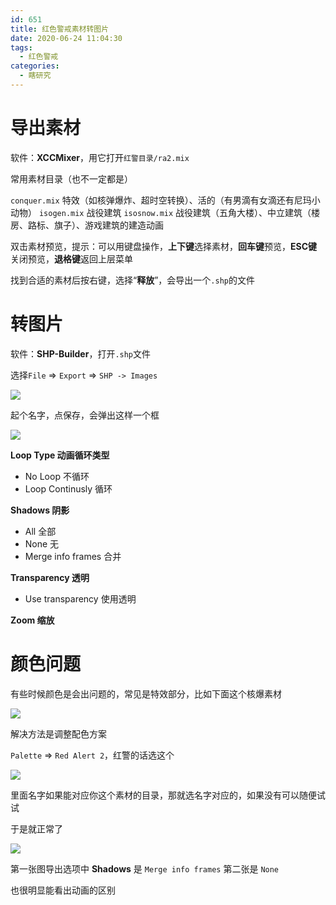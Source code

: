 ```yaml
---
id: 651
title: 红色警戒素材转图片
date: 2020-06-24 11:04:30
tags:
  - 红色警戒
categories:
  - 瞎研究
---
```


# 导出素材

软件：**XCCMixer**，用它打开`红警目录/ra2.mix`

常用素材目录（也不一定都是）

<!--more-->

`conquer.mix` 特效（如核弹爆炸、超时空转换）、活的（有男滴有女滴还有尼玛小动物）
`isogen.mix` 战役建筑
`isosnow.mix` 战役建筑（五角大楼）、中立建筑（楼房、路标、旗子）、游戏建筑的建造动画

双击素材预览，提示：可以用键盘操作，**上下键**选择素材，**回车键**预览，**ESC键**关闭预览，**退格键**返回上层菜单

找到合适的素材后按右键，选择“**释放**”，会导出一个`.shp`的文件

# 转图片

软件：**SHP-Builder**，打开`.shp`文件

选择`File` => `Export` => `SHP -> Images`

![](//imba97.cn/uploads/2020/06/ra2-1.png)

起个名字，点保存，会弹出这样一个框

![](//imba97.cn/uploads/2020/06/ra2-2.png)

**Loop Type 动画循环类型**

- No Loop 不循环
- Loop Continusly 循环

**Shadows 阴影**

- All 全部
- None 无
- Merge info frames 合并

**Transparency 透明**

- Use transparency 使用透明

**Zoom 缩放**

# 颜色问题

有些时候颜色是会出问题的，常见是特效部分，比如下面这个核爆素材

![](https://imba97.cn/uploads/2021/04/fe2d0001e0beb1837d45.gif)

解决方法是调整配色方案

`Palette` => `Red Alert 2`，红警的话选这个

![](//imba97.cn/uploads/2020/06/ra2-3.png)

里面名字如果能对应你这个素材的目录，那就选名字对应的，如果没有可以随便试试

于是就正常了

![](https://imba97.cn/uploads/2021/04/fe48000200f514d7ecf1.gif)

第一张图导出选项中 **Shadows** 是 `Merge info frames`
第二张是 `None`

也很明显能看出动画的区别
